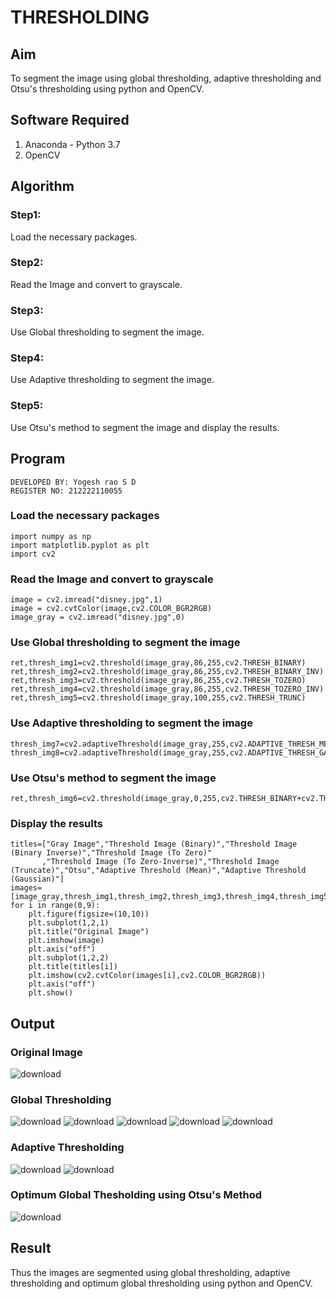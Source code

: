 # THRESHOLDING
## Aim
To segment the image using global thresholding, adaptive thresholding and Otsu's thresholding using python and OpenCV.

## Software Required
1. Anaconda - Python 3.7
2. OpenCV

## Algorithm

### Step1:
Load the necessary packages.

### Step2:
Read the Image and convert to grayscale.

### Step3:
Use Global thresholding to segment the image.

### Step4:
Use Adaptive thresholding to segment the image.

### Step5:
Use Otsu's method to segment the image and display the results.

## Program
```
DEVELOPED BY: Yogesh rao S D
REGISTER NO: 212222110055
```
### Load the necessary packages
```
import numpy as np
import matplotlib.pyplot as plt
import cv2
```
### Read the Image and convert to grayscale
```
image = cv2.imread("disney.jpg",1)
image = cv2.cvtColor(image,cv2.COLOR_BGR2RGB)
image_gray = cv2.imread("disney.jpg",0)
```
### Use Global thresholding to segment the image
```
ret,thresh_img1=cv2.threshold(image_gray,86,255,cv2.THRESH_BINARY)
ret,thresh_img2=cv2.threshold(image_gray,86,255,cv2.THRESH_BINARY_INV)
ret,thresh_img3=cv2.threshold(image_gray,86,255,cv2.THRESH_TOZERO)
ret,thresh_img4=cv2.threshold(image_gray,86,255,cv2.THRESH_TOZERO_INV)
ret,thresh_img5=cv2.threshold(image_gray,100,255,cv2.THRESH_TRUNC)
```
### Use Adaptive thresholding to segment the image
```
thresh_img7=cv2.adaptiveThreshold(image_gray,255,cv2.ADAPTIVE_THRESH_MEAN_C,cv2.THRESH_BINARY,11,2)
thresh_img8=cv2.adaptiveThreshold(image_gray,255,cv2.ADAPTIVE_THRESH_GAUSSIAN_C,cv2.THRESH_BINARY,11,2)
```
### Use Otsu's method to segment the image 
```
ret,thresh_img6=cv2.threshold(image_gray,0,255,cv2.THRESH_BINARY+cv2.THRESH_OTSU)
```
### Display the results
```
titles=["Gray Image","Threshold Image (Binary)","Threshold Image (Binary Inverse)","Threshold Image (To Zero)"
       ,"Threshold Image (To Zero-Inverse)","Threshold Image (Truncate)","Otsu","Adaptive Threshold (Mean)","Adaptive Threshold (Gaussian)"]
images=[image_gray,thresh_img1,thresh_img2,thresh_img3,thresh_img4,thresh_img5,thresh_img6,thresh_img7,thresh_img8]
for i in range(0,9):
    plt.figure(figsize=(10,10))
    plt.subplot(1,2,1)
    plt.title("Original Image")
    plt.imshow(image)
    plt.axis("off")
    plt.subplot(1,2,2)
    plt.title(titles[i])
    plt.imshow(cv2.cvtColor(images[i],cv2.COLOR_BGR2RGB))
    plt.axis("off")
    plt.show()
```
## Output

### Original Image
![download](https://github.com/srikarthickeyanganapathy/THRESHOLDING-/assets/119393842/c087fd60-87cf-44e6-b441-d15cd0dfc9b9)

### Global Thresholding
![download](https://github.com/srikarthickeyanganapathy/THRESHOLDING-/assets/119393842/1034f7d5-8145-4bde-8edb-3689bedb9b3a)
![download](https://github.com/srikarthickeyanganapathy/THRESHOLDING-/assets/119393842/3983b06c-24f6-4aa0-b156-cd1a2fdfa773)
![download](https://github.com/srikarthickeyanganapathy/THRESHOLDING-/assets/119393842/8bd853d0-1bde-4e1c-8662-8075424a9b83)
![download](https://github.com/srikarthickeyanganapathy/THRESHOLDING-/assets/119393842/dea8a1a7-c193-46d2-aaaa-1d253ffbfb01)
![download](https://github.com/srikarthickeyanganapathy/THRESHOLDING-/assets/119393842/6e88fd21-db5b-45e8-a9b2-a4fb089ee182)

### Adaptive Thresholding
![download](https://github.com/srikarthickeyanganapathy/THRESHOLDING-/assets/119393842/33b9138d-60e0-47cc-baaf-76114a4b1e2b)
![download](https://github.com/srikarthickeyanganapathy/THRESHOLDING-/assets/119393842/7f3f4979-9c36-42fb-8f34-9e92d13302fd)

### Optimum Global Thesholding using Otsu's Method
![download](https://github.com/srikarthickeyanganapathy/THRESHOLDING-/assets/119393842/c04d0d6c-b15c-4025-978b-47471858002d)

## Result
Thus the images are segmented using global thresholding, adaptive thresholding and optimum global thresholding using python and OpenCV.
